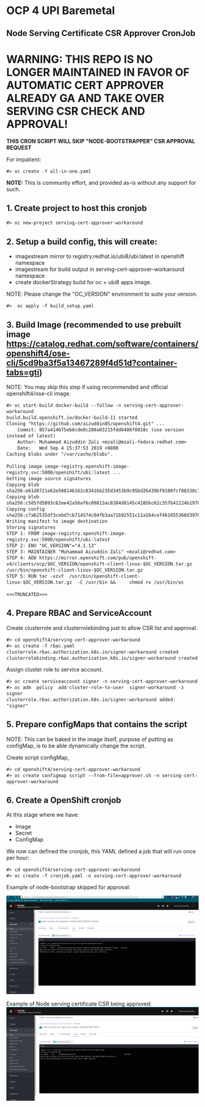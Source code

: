 # OCP 4 UPI Baremetal
## Node Serving Certificate CSR Approver CronJob

# WARNING: THIS REPO IS NO LONGER MAINTAINED IN FAVOR OF AUTOMATIC CERT APPROVER ALREADY GA AND TAKE OVER SERVING CSR CHECK AND APPROVAL!


**THIS CRON SCRIPT WILL SKIP "NODE-BOOTSTRAPPER" CSR APPROVAL REQUEST**

For impatient:
```
#> oc create -f all-in-one.yaml
```


**NOTE:** This is community effort, and provided as-is without any support for such.

## 1. Create project to host this cronjob
```
#> oc new-project serving-cert-approver-workaround
```

## 2. Setup a build config, this will create:
* imagestream mirror to registry.redhat.io/ubi8/ubi:latest in openshift namespace
* imagestream for build output in serving-cert-approver-workaround namespace
* create dockerStrategy build for oc + ubi8 apps image.

NOTE: Please change the "OC_VERSION" environment to suite your version.

```
#>  oc apply -f build_setup.yaml
```


## 3. Build Image (recommended to use prebuilt image https://catalog.redhat.com/software/containers/openshift4/ose-cli/5cd9ba3f5a13467289f4d51d?container-tabs=gti)

NOTE: You may skip this step if using recommended and official openshift4/ose-cli image.

```
#> oc start-build docker-build --follow -n serving-cert-approver-workaround
build.build.openshift.io/docker-build-11 started
Cloning "https://github.com/aizuddin85/openshift4.git" ...
	Commit:	857a4146f5eb8cde0c208a03215fdd6406f0810c (use version instead of latest)
	Author:	Muhammad Aizuddin Zali <mzali@mzali-fedora.redhat.com>
	Date:	Wed Sep 4 15:37:53 2019 +0800
Caching blobs under "/var/cache/blobs".

Pulling image image-registry.openshift-image-registry.svc:5000/openshift/ubi:latest ...
Getting image source signatures
Copying blob sha256:e61d8721e62e50814b162c8341bb235d3453b9c95bd26439bf9100fcf88338c7
Copying blob sha256:c585fd5093c62ee42a56af6c09813ac8384d8145c4285bc62c357b41224b1970
Copying config sha256:c7a62535df3cebd7cb714574c04fb3aa71b92551c11a164cef461855360d3970
Writing manifest to image destination
Storing signatures
STEP 1: FROM image-registry.openshift-image-registry.svc:5000/openshift/ubi:latest
STEP 2: ENV "OC_VERSION"="4.1.13"
STEP 3: MAINTAINER "Muhammad Aizuddin Zali" <mzali@redhat.com>
STEP 4: ADD https://mirror.openshift.com/pub/openshift-v4/clients/ocp/$OC_VERSION/openshift-client-linux-$OC_VERSION.tar.gz /usr/bin/openshift-client-linux-$OC_VERSION.tar.gz
STEP 5: RUN tar -xzvf  /usr/bin/openshift-client-linux-$OC_VERSION.tar.gz  -C /usr/bin &&     chmod +x /usr/bin/oc

<<<TRUNCATED>>>
```


## 4. Prepare RBAC and ServiceAccount

Create clusterrole and clusterrolebinding just to allow CSR list and approval.
```
#> cd openshift4/serving-cert-approver-workaround
#> oc create -f rbac.yaml
clusterrole.rbac.authorization.k8s.io/signer-workaround created
clusterrolebinding.rbac.authorization.k8s.io/signer-workaround created
```

Assign cluster role to service account.
```
#> oc create serviceaccount signer -n serving-cert-approver-workaround
#> oc adm  policy  add-cluster-role-to-user  signer-workaround -z signer
clusterrole.rbac.authorization.k8s.io/signer-workaround added: "signer"
```

## 5. Prepare configMaps that contains the script
NOTE: This can be baked in the image itself, purpose of putting as configMap, is to be able dynamically change the script. 

Create script configMap,
```
#> cd openshift4/serving-cert-approver-workaround
#> oc create configmap script --from-file=approver.sh -n serving-cert-approver-workaround
```

## 6. Create a OpenShift cronjob

At this stage where we have:
* Image
* Secret
* ConfigMap

We now can defined the cronjob, this YAML defined a job that will run once per hour:

```
#> cd openshift4/serving-cert-approver-workaround
#> oc create -f cronjob.yaml -n serving-cert-approver-workaround
```

Example of node-bootstrap skipped for approval:

![alt text](https://github.com/aizuddin85/openshift4/blob/master/serving-cert-approver-workaround/Assets/bootstrapreq.png)


Example of Node serving certificate CSR being approved:
![alt text](https://github.com/aizuddin85/openshift4/blob/master/serving-cert-approver-workaround/Assets/nodecsr.png)
